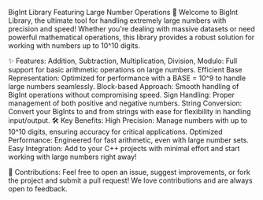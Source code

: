 BigInt Library Featuring Large Number Operations 🚀
Welcome to BigInt Library, the ultimate tool for handling extremely large numbers with precision and speed! Whether you're dealing with massive datasets or need powerful mathematical operations, this library provides a robust solution for working with numbers up to 10^10 digits.

✨ Features:
Addition, Subtraction, Multiplication, Division, Modulo: Full support for basic arithmetic operations on large numbers.
Efficient Base Representation: Optimized for performance with a BASE = 10^9 to handle large numbers seamlessly.
Block-based Approach: Smooth handling of BigInt operations without compromising speed.
Sign Handling: Proper management of both positive and negative numbers.
String Conversion: Convert your BigInts to and from strings with ease for flexibility in handling input/output.
🛠️ Key Benefits:
High Precision: Manage numbers with up to 10^10 digits, ensuring accuracy for critical applications.
Optimized Performance: Engineered for fast arithmetic, even with large number sets.
Easy Integration: Add to your C++ projects with minimal effort and start working with large numbers right away!

🚀 Contributions:
Feel free to open an issue, suggest improvements, or fork the project and submit a pull request! We love contributions and are always open to feedback.
